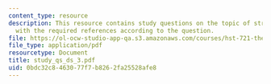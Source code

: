 ```yaml
---
content_type: resource
description: This resource contains study questions on the topic of stria and EP along
  with the required references according to the question.
file: https://ol-ocw-studio-app-qa.s3.amazonaws.com/courses/hst-721-the-peripheral-auditory-system-fall-2005/0bdc32c8463077f7b8262fa25528afe8_study_qs_ds_3.pdf
file_type: application/pdf
resourcetype: Document
title: study_qs_ds_3.pdf
uid: 0bdc32c8-4630-77f7-b826-2fa25528afe8
---
```

